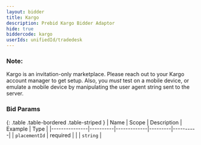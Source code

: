 ```yaml
---
layout: bidder
title: Kargo
description: Prebid Kargo Bidder Adaptor
hide: true
biddercode: kargo
userIds: unifiedId/tradedesk
---
```


### Note:
Kargo is an invitation-only marketplace.  Please reach out to your Kargo account manager to get setup.  Also, you *must* test on a mobile device, or emulate a mobile device by manipulating the user agent string sent to the server.

### Bid Params

{: .table .table-bordered .table-striped }
| Name          | Scope    | Description | Example | Type     |
|---------------|----------|-------------|---------|----------|
| `placementId` | required |             |         | `string` |
